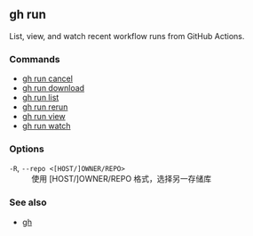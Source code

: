 

## gh run

List, view, and watch recent workflow runs from GitHub Actions.

### Commands

* [gh run cancel](./gh_run_cancel)
* [gh run download](./gh_run_download)
* [gh run list](./gh_run_list)
* [gh run rerun](./gh_run_rerun)
* [gh run view](./gh_run_view)
* [gh run watch](./gh_run_watch)


### Options


<dl class="flags">
	<dt><code>-R</code>, <code>--repo &lt;[HOST/]OWNER/REPO&gt;</code></dt>
	<dd>使用 [HOST/]OWNER/REPO 格式，选择另一存储库</dd>
</dl>


### See also

* [gh](./gh)
